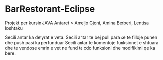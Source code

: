 # BarRestorant-Eclipse
Projekt per kursin JAVA
Antaret > Ameljo Gjoni, Amina Berberi, Lentisa Ipshtaku

Secili antar ka detyrat e veta.
Secili antar te bej pull para se te filloje punen dhe push pasi ka perfunduar
Secili antar te komentoje funksionet e shtuara dhe te vendose emrin e vet ne fund 
te cdo funksioni dhe modifikimi qe ka bere.
